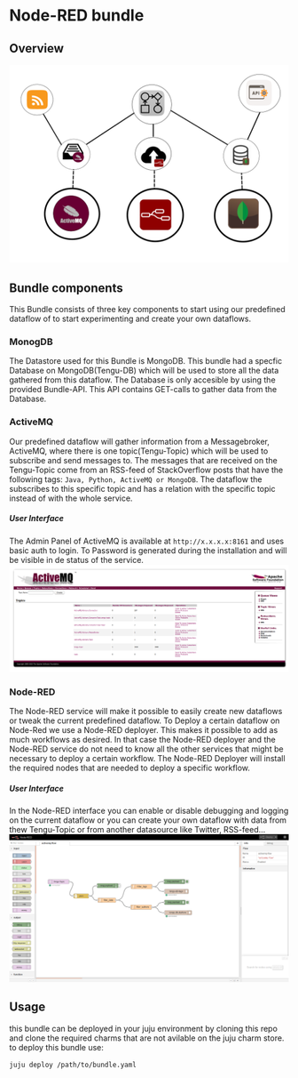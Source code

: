 # Node-RED bundle

## Overview
![schema](https://github.com/tengu-team/bundle-node-red/blob/master/schema.png?raw=true)

## Bundle components

This Bundle consists of three key components to start using our predefined dataflow of to start experimenting and create your own dataflows.

### MonogDB
The Datastore used for this Bundle is MongoDB. This bundle had a specfic Database on MongoDB(Tengu-DB) which will be used to store all the data gathered from this dataflow. The Database is only accesible by using the provided Bundle-API. This API contains GET-calls to gather data from the Database.

### ActiveMQ
Our predefined dataflow will gather information from a Messagebroker, ActiveMQ, where there is one topic(Tengu-Topic) which will be used to subscribe and send messages to. The messages that are received on the Tengu-Topic come from an RSS-feed of StackOverflow posts that have the following tags: `Java, Python, ActiveMQ or MongoDB`. The dataflow the subscribes to this specific topic and has a relation with the specific topic instead of with the whole service.

##### User Interface
The Admin Panel of ActiveMQ is available at `http://x.x.x.x:8161` and uses basic auth to login. To Password is generated during the installation and will be visible in de status of the service.
![activemq](https://github.com/tengu-team/bundle-node-red/blob/master/ActiveMQ.png?raw=true)

### Node-RED
The Node-RED service will make it possible to easily create new dataflows or tweak the current predefined dataflow. To Deploy a certain dataflow on Node-Red we use a Node-RED deployer. This makes it possible to add as much workflows as desired. In that case the Node-RED deployer and the Node-RED service do not need to know all the other services that might be necessary to deploy a certain workflow. The Node-RED Deployer will install the required nodes that are needed to deploy a specific workflow.

##### User Interface
In the Node-RED interface you can enable or disable debugging and logging on the current dataflow or you can create your own dataflow with data from thew Tengu-Topic or from another datasource like Twitter, RSS-feed...
![nodered](https://github.com/tengu-team/bundle-node-red/blob/master/Node-RED.png?raw=true)

## Usage

this bundle can be deployed in your juju environment by cloning this repo and clone the required charms that are not avilable on the juju charm store. to deploy this bundle use:

    juju deploy /path/to/bundle.yaml
